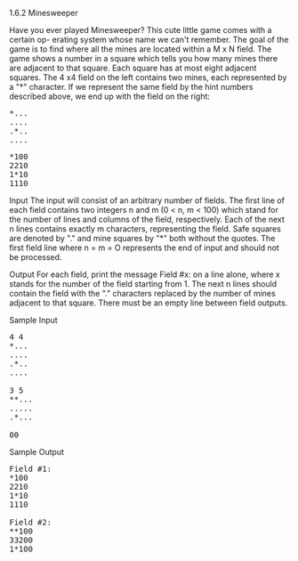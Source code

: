 1.6.2 Minesweeper

Have you ever played Minesweeper? This cute little game comes with a certain op-
erating system whose name we can't remember. The goal of the game is to find where
all the mines are located within a M x N field.
The game shows a number in a square which tells you how many mines there are
adjacent to that square. Each square has at most eight adjacent squares. The 4 x4 field
on the left contains two mines, each represented by a "*" character. If we represent the
same field by the hint numbers described above, we end up with the field on the right:
<pre>
*...
....
.*..
....
</pre>

<pre>
*100
2210
1*10
1110
</pre>

Input
The input will consist of an arbitrary number of fields. The first line of each field
contains two integers n and m (0 < n, m < 100) which stand for the number of lines
and columns of the field, respectively. Each of the next n lines contains exactly m
characters, representing the field.
Safe squares are denoted by "." and mine squares by "*" both without the quotes.
The first field line where n = m = O represents the end of input and should not be
processed.

Output
For each field, print the message Field #x: on a line alone, where x stands for the
number of the field starting from 1. The next n lines should contain the field with the
"." characters replaced by the number of mines adjacent to that square. There must
be an empty line between field outputs.

Sample Input
<pre>
4 4
*...
....
.*..
....

3 5
**...
.....
.*...

00
</pre>

Sample Output
<pre>
Field #1:
*100
2210
1*10
1110

Field #2:
**100
33200
1*100
</pre>

